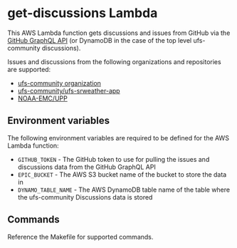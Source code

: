 # get-discussions Lambda

This AWS Lambda function gets discussions and issues from GitHub via the [GitHub GraphQL API](https://docs.github.com/en/graphql) (or DynamoDB in the case of the top level ufs-community discussions).

Issues and discussions from the following organizations and repositories are supported:
* [ufs-community organization](https://github.com/ufs-community)
* [ufs-community/ufs-srweather-app](https://github.com/ufs-community/ufs-srweather-app)
* [NOAA-EMC/UPP](https://github.com/NOAA-EMC/UPP)

## Environment variables

The following environment variables are required to be defined for the AWS Lambda function:
* `GITHUB_TOKEN` - The GitHub token to use for pulling the issues and discussions data from the GitHub GraphQL API
* `EPIC_BUCKET` - The AWS S3 bucket name of the bucket to store the data in
* `DYNAMO_TABLE_NAME` - The AWS DynamoDB table name of the table where the ufs-community Discussions data is stored

## Commands

Reference the Makefile for supported commands.